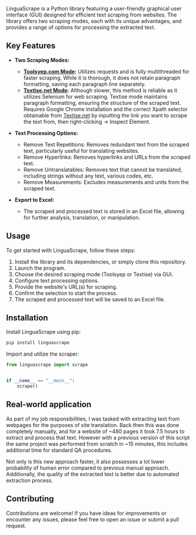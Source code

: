 LinguaScrape is a Python library featuring a user-friendly graphical user interface (GUI) designed for efficient text scraping from websites. The library offers two scraping modes, each with its unique advantages, and provides a range of options for processing the extracted text.

## Key Features

- **Two Scraping Modes:**
  - **[Toolsyep.com Mode](https://toolsyep.com/en/webpage-to-plain-text/):** Utilizes requests and is fully multithreaded for faster scraping. While it is thorough, it does not retain paragraph formatting, saving each paragraph line separately.
  - **[Textise.net Mode](https://www.textise.net):** Although slower, this method is reliable as it utilizes Selenium for web scraping. Textise mode maintains paragraph formatting, ensuring the structure of the scraped text. Requires Google Chrome installation and the correct Xpath selector obtainable from [Textise.net](https://www.textise.net) by inputting the link you want to scrape the text from, then right-clicking -> Inspect Element.

- **Text Processing Options:**
  - Remove Text Repetitions: Removes redundant text from the scraped text, particularly useful for translating websites.
  - Remove Hyperlinks: Removes hyperlinks and URLs from the scraped text.
  - Remove Untranslatables: Removes text that cannot be translated, including strings without any text, various codes, etc.
  - Remove Measurements: Excludes measurements and units from the scraped text.

- **Export to Excel:**
  - The scraped and processed text is stored in an Excel file, allowing for further analysis, translation, or manipulation.

## Usage

To get started with LinguaScrape, follow these steps:

1. Install the library and its dependencies, or simply clone this repository.
2. Launch the program.
3. Choose the desired scraping mode (Toolsyep or Textise) via GUI.
4. Configure text processing options.
5. Provide the website's URL(s) for scraping.
6. Confirm the selection to start the process.
7. The scraped and processed text will be saved to an Excel file.

## Installation

Install LinguaScrape using pip:

```python
pip install linguascrape
```

Import and utilize the scraper:

```python
from linguascrape import scrape


if __name__ == "__main__":
    scrape()
```

## Real-world application

As part of my job responsibilities, I was tasked with extracting text from webpages for the purposes of site translation. Back then this was done completely manually, and for a website of ~480 pages it took 7.5 hours to extract and process that text. However with a previous version of this script the same project was performed from scratch in ~15 minutes, this includes additional time for standard QA procedures.

Not only is this new approach faster, it also possesses a lot lower probability of human error compared to previous manual approach. Additionally, the quality of the extracted text is better due to automated extraction process.

## Contributing

Contributions are welcome! If you have ideas for improvements or encounter any issues, please feel free to open an issue or submit a pull request.